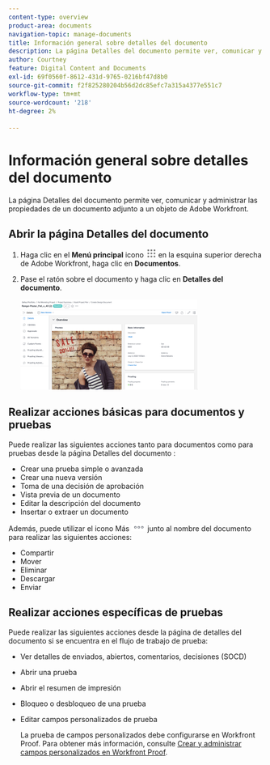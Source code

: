 ```yaml
---
content-type: overview
product-area: documents
navigation-topic: manage-documents
title: Información general sobre detalles del documento
description: La página Detalles del documento permite ver, comunicar y administrar las propiedades de un documento adjunto a un objeto de Adobe Workfront.
author: Courtney
feature: Digital Content and Documents
exl-id: 69f0560f-8612-431d-9765-0216bf47d8b0
source-git-commit: f2f825280204b56d2dc85efc7a315a4377e551c7
workflow-type: tm+mt
source-wordcount: '218'
ht-degree: 2%

---
```


# Información general sobre detalles del documento

La página Detalles del documento permite ver, comunicar y administrar las propiedades de un documento adjunto a un objeto de Adobe Workfront.

## Abrir la página Detalles del documento

1. Haga clic en el **Menú principal** icono ![](assets/main-menu-icon.png) en la esquina superior derecha de Adobe Workfront, haga clic en **Documentos**.

1. Pase el ratón sobre el documento y haga clic en **Detalles del documento**.

   ![](assets/document-details-350x179.png)

## Realizar acciones básicas para documentos y pruebas

Puede realizar las siguientes acciones tanto para documentos como para pruebas desde la página Detalles del documento :

* Crear una prueba simple o avanzada
* Crear una nueva versión
* Toma de una decisión de aprobación
* Vista previa de un documento
* Editar la descripción del documento
* Insertar o extraer un documento

Además, puede utilizar el icono Más ![](assets/more-icon.png) junto al nombre del documento para realizar las siguientes acciones:

* Compartir
* Mover
* Eliminar
* Descargar
* Enviar

## Realizar acciones específicas de pruebas

Puede realizar las siguientes acciones desde la página de detalles del documento si se encuentra en el flujo de trabajo de prueba:

* Ver detalles de enviados, abiertos, comentarios, decisiones (SOCD)
* Abrir una prueba
* Abrir el resumen de impresión
* Bloqueo o desbloqueo de una prueba
* Editar campos personalizados de prueba

   La prueba de campos personalizados debe configurarse en Workfront Proof. Para obtener más información, consulte [Crear y administrar campos personalizados en Workfront Proof](../../workfront-proof/wp-acct-admin/account-settings/create-and-manage-custom-fields.md).
